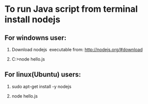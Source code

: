 # To run Java script from terminal install nodejs 

## For windowns user:

1. Download nodejs  executable from: http://nodejs.org/#download

2. C:>node hello.js

## For linux(Ubuntu) users:

1. sudo apt-get install -y nodejs

2. node hello.js



